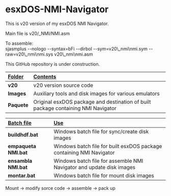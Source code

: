 # esxDOS-NMI-Navigator

This is v20 version of my esxDOS NMI Navigator.

Main file is v20/_NMI/NMI.asm

To assemble:  
sjasmplus --nologo --syntax=bFi --dirbol --sym=v20\\_nmi\\nmi.sym  --raw=v20\\_nmi\\nmi.sys v20\\_nmi\\nmi.asm

This GitHub repository is under construction.

<ins>Folder</ins> | <ins>Contents</ins> 
:-                | :-
**v20**           | v20 version source code
**Images**        | Auxiliary tools and disk images for various emulators  
**Paquete**       | Original esxDOS package and destination of built package containing NMI Navigator 

<ins>Batch file</ins> | <ins>Use</ins>
:-                    | :-
**buildhdf.bat**      | Windows batch file for sync/create disk images  
**empaqueta NMI.bat** | Windows batch file for built esxDOS package containing NMI Navigator  
**ensambla NMI.bat**  | Windows batch file for assemble NMI Navigator and update disk images  
**montar.bat**        | Windows batch file for mount disk images  

Mount -> modify sorce code -> assemble -> pack up  
